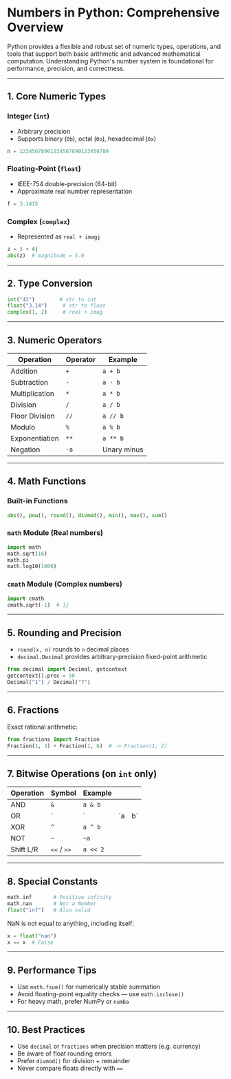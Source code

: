# Numbers in Python: Comprehensive Overview

Python provides a flexible and robust set of numeric types, operations, and tools that support both basic arithmetic and advanced mathematical computation. Understanding Python's number system is foundational for performance, precision, and correctness.

---

## 1. Core Numeric Types

### Integer (`int`)

* Arbitrary precision
* Supports binary (`0b`), octal (`0o`), hexadecimal (`0x`)

```python
n = 12345678901234567890123456789
```

### Floating-Point (`float`)

* IEEE-754 double-precision (64-bit)
* Approximate real number representation

```python
f = 3.1415
```

### Complex (`complex`)

* Represented as `real + imagj`

```python
z = 3 + 4j
abs(z)  # magnitude = 5.0
```

---

## 2. Type Conversion

```python
int("42")        # str to int
float("3.14")     # str to float
complex(1, 2)     # real + imag
```

---

## 3. Numeric Operators

| Operation      | Operator | Example     |
| -------------- | -------- | ----------- |
| Addition       | `+`      | `a + b`     |
| Subtraction    | `-`      | `a - b`     |
| Multiplication | `*`      | `a * b`     |
| Division       | `/`      | `a / b`     |
| Floor Division | `//`     | `a // b`    |
| Modulo         | `%`      | `a % b`     |
| Exponentiation | `**`     | `a ** b`    |
| Negation       | `-a`     | Unary minus |

---

## 4. Math Functions

### Built-in Functions

```python
abs(), pow(), round(), divmod(), min(), max(), sum()
```

### `math` Module (Real numbers)

```python
import math
math.sqrt(16)
math.pi
math.log10(1000)
```

### `cmath` Module (Complex numbers)

```python
import cmath
cmath.sqrt(-1)  # 1j
```

---

## 5. Rounding and Precision

* `round(x, n)` rounds to `n` decimal places
* `decimal.Decimal` provides arbitrary-precision fixed-point arithmetic

```python
from decimal import Decimal, getcontext
getcontext().prec = 50
Decimal("1") / Decimal("7")
```

---

## 6. Fractions

Exact rational arithmetic:

```python
from fractions import Fraction
Fraction(1, 3) + Fraction(1, 6)  # -> Fraction(1, 2)
```

---

## 7. Bitwise Operations (on `int` only)

| Operation | Symbol      | Example  |     |     |
| --------- | ----------- | -------- | --- | --- |
| AND       | `&`         | `a & b`  |     |     |
| OR        | \`          | \`       | \`a | b\` |
| XOR       | `^`         | `a ^ b`  |     |     |
| NOT       | `~`         | `~a`     |     |     |
| Shift L/R | `<<` / `>>` | `a << 2` |     |     |

---

## 8. Special Constants

```python
math.inf       # Positive infinity
math.nan       # Not a Number
float("inf")   # Also valid
```

NaN is not equal to anything, including itself:

```python
x = float("nan")
x == x  # False
```

---

## 9. Performance Tips

* Use `math.fsum()` for numerically stable summation
* Avoid floating-point equality checks — use `math.isclose()`
* For heavy math, prefer NumPy or `numba`

---

## 10. Best Practices

* Use `decimal` or `fractions` when precision matters (e.g. currency)
* Be aware of float rounding errors
* Prefer `divmod()` for division + remainder
* Never compare floats directly with `==`


